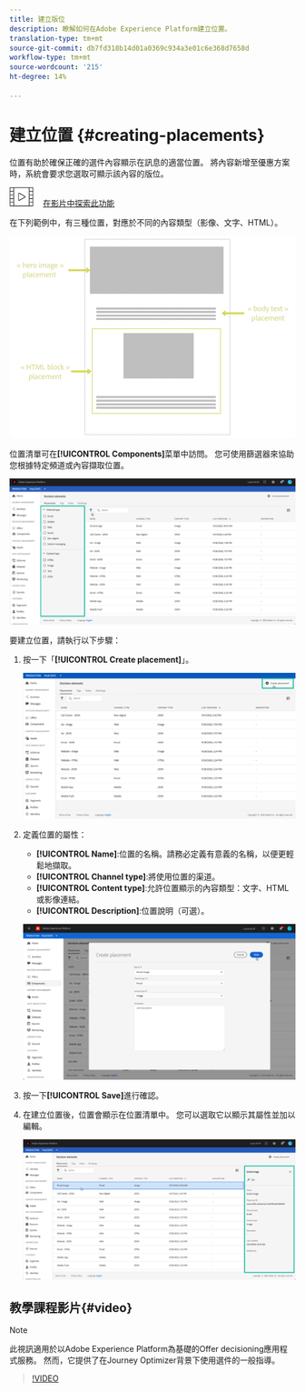 ```yaml
---
title: 建立版位
description: 瞭解如何在Adobe Experience Platform建立位置。
translation-type: tm+mt
source-git-commit: db7fd318b14d01a0369c934a3e01c6e368d7658d
workflow-type: tm+mt
source-wordcount: '215'
ht-degree: 14%

---
```


# 建立位置 {#creating-placements}

位置有助於確保正確的選件內容顯示在訊息的適當位置。 將內容新增至優惠方案時，系統會要求您選取可顯示該內容的版位。

![](../../assets/do-not-localize/how-to-video.png) [在影片中探索此功能](#video)

在下列範例中，有三種位置，對應於不同的內容類型（影像、文字、HTML）。

![](../../assets/offers_placement_schema.png)

位置清單可在&#x200B;**[!UICONTROL Components]**&#x200B;菜單中訪問。 您可使用篩選器來協助您根據特定頻道或內容擷取位置。

![](../../assets/placements_filter.png)

要建立位置，請執行以下步驟：

1. 按一下「**[!UICONTROL Create placement]**」。

   ![](../../assets/offers_placement_creation.png)

1. 定義位置的屬性：

   * **[!UICONTROL Name]**:位置的名稱。請務必定義有意義的名稱，以便更輕鬆地擷取。
   * **[!UICONTROL Channel type]**:將使用位置的渠道。
   * **[!UICONTROL Content type]**:允許位置顯示的內容類型：文字、HTML或影像連結。
   * **[!UICONTROL Description]**:位置說明（可選）。

   ![](../../assets/offers_placement_creation_properties.png)

1. 按一下&#x200B;**[!UICONTROL Save]**&#x200B;進行確認。

1. 在建立位置後，位置會顯示在位置清單中。 您可以選取它以顯示其屬性並加以編輯。

   ![](../../assets/placement_created.png)

## 教學課程影片{#video}

>[!NOTE]
>
>此視訊適用於以Adobe Experience Platform為基礎的Offer decisioning應用程式服務。 然而，它提供了在Journey Optimizer背景下使用選件的一般指導。

>[!VIDEO](https://video.tv.adobe.com/v/329372?quality=12)
